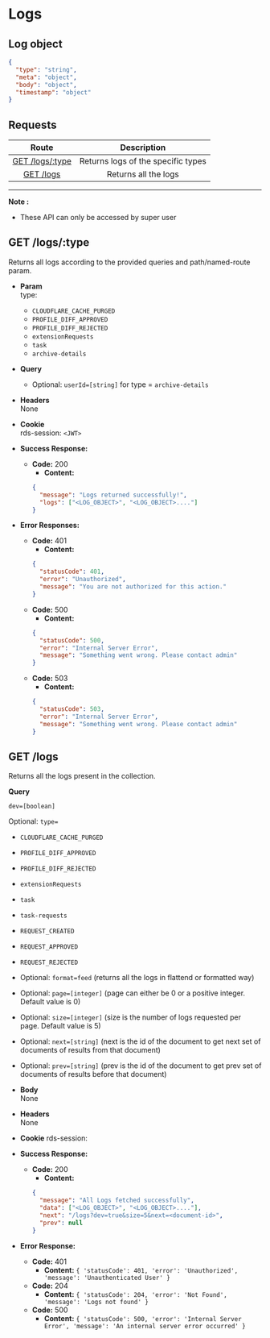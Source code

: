 # Logs

## Log object

```json
{
  "type": "string",
  "meta": "object",
  "body": "object",
  "timestamp": "object"
}
```

## **Requests**

|            Route             |        Description        |
| :--------------------------: | :-----------------------: |
| [GET /logs/:type](#get-logstype) | Returns logs of the specific types |
| [GET /logs](#get-logs) | Returns all the logs |

---
**Note :**

- These API can only be accessed by super user
  
## **GET /logs/:type**

Returns all logs according to the provided queries and path/named-route param.

- **Param**  
  type:

  - `CLOUDFLARE_CACHE_PURGED`
  - `PROFILE_DIFF_APPROVED`
  - `PROFILE_DIFF_REJECTED`
  - `extensionRequests`
  - `task`
  - `archive-details`

- **Query**

  - Optional: `userId=[string]` for type = `archive-details`
  
- **Headers**  
  None
- **Cookie**  
  rds-session: `<JWT>`

- **Success Response:**

  - **Code:** 200
    - **Content:**
    ```json
    {
      "message": "Logs returned successfully!",
      "logs": ["<LOG_OBJECT>", "<LOG_OBJECT>...."]
    }
    ```

- **Error Responses:**
  - **Code:** 401
    - **Content:**
    ```json
    {
      "statusCode": 401,
      "error": "Unauthorized",
      "message": "You are not authorized for this action."
    }
    ```
  - **Code:** 500
    - **Content:**
    ```json
    {
      "statusCode": 500,
      "error": "Internal Server Error",
      "message": "Something went wrong. Please contact admin"
    }
    ```
  - **Code:** 503
    - **Content:**
    ```json
    {
      "statusCode": 503,
      "error": "Internal Server Error",
      "message": "Something went wrong. Please contact admin"
    }
    ```
## **GET /logs**

Returns all the logs present in the collection.

**Query**

  `dev=[boolean]`
  
  Optional: `type=`
  - `CLOUDFLARE_CACHE_PURGED`
  - `PROFILE_DIFF_APPROVED`
  - `PROFILE_DIFF_REJECTED`
  - `extensionRequests`
  - `task`
  - `task-requests`
  - `REQUEST_CREATED`
  - `REQUEST_APPROVED`
  - `REQUEST_REJECTED`

- Optional: `format=feed` (returns all the logs in flattend or formatted way)
- Optional: `page=[integer]` (page can either be 0 or a positive integer. Default value is 0)
- Optional: `size=[integer]` (size is the number of logs requested per page. Default value is 5)
- Optional: `next=[string]` (next is the id of the document to get next set of documents of results from that document)
- Optional: `prev=[string]` (prev is the id of the document to get prev set of documents of results before that document)

- **Body**  
  None
- **Headers**  
  None

- **Cookie**
rds-session: <JWT SUPERUSER>

- **Success Response:**

  - **Code:** 200
    - **Content:**
    ```json
    {
      "message": "All Logs fetched successfully",
      "data": ["<LOG_OBJECT>", "<LOG_OBJECT>...."],
      "next": "/logs?dev=true&size=5&next=<document-id>",
      "prev": null
    }
    ```
- **Error Response:**
  - **Code:** 401
    - **Content:** `{ 'statusCode': 401, 'error': 'Unauthorized', 'message': 'Unauthenticated User' }`
  - **Code:** 204
    - **Content:** `{ 'statusCode': 204, 'error': 'Not Found', 'message': 'Logs not found' }`
  - **Code:** 500
    - **Content:** `{ 'statusCode': 500, 'error': 'Internal Server Error', 'message': 'An internal server error occurred' }`
